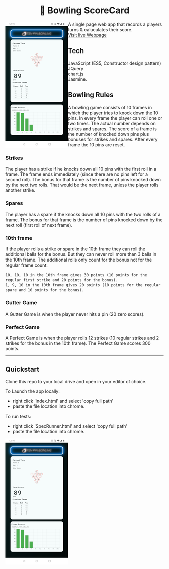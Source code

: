 <h1 align="center">🎳 Bowling ScoreCard</h1>

<img align="left" width="200" height="400" src="https://github.com/JoshDavies/bowling-challenge/blob/master/public/mobile-layout.jpg?raw=true">  

A single page web app that records a players turns & caluculates their score.   
[Visit live Webpage](https://joshdavies.github.io/bowling-challenge/)   
  
## Tech   
- JavaScript (ES5, Constructor design pattern)
- JQuery
- chart.js 
- Jasmine.  
  
    
     
     
     
     
     
## Bowling Rules
A bowling game consists of 10 frames in which the player tries to knock down the 10 pins. In every frame the player can roll one or two times. The actual number depends on strikes and spares. The score of a frame is the number of knocked down pins plus bonuses for strikes and spares. After every frame the 10 pins are reset.

### Strikes
The player has a strike if he knocks down all 10 pins with the first roll in a frame. The frame ends immediately (since there are no pins left for a second roll). The bonus for that frame is the number of pins knocked down by the next two rolls. That would be the next frame, unless the player rolls another strike.

### Spares
The player has a spare if the knocks down all 10 pins with the two rolls of a frame. The bonus for that frame is the number of pins knocked down by the next roll (first roll of next frame).

### 10th frame
If the player rolls a strike or spare in the 10th frame they can roll the additional balls for the bonus. But they can never roll more than 3 balls in the 10th frame. The additional rolls only count for the bonus not for the regular frame count.

    10, 10, 10 in the 10th frame gives 30 points (10 points for the regular first strike and 20 points for the bonus).
    1, 9, 10 in the 10th frame gives 20 points (10 points for the regular spare and 10 points for the bonus).

### Gutter Game
A Gutter Game is when the player never hits a pin (20 zero scores).

### Perfect Game
A Perfect Game is when the player rolls 12 strikes (10 regular strikes and 2 strikes for the bonus in the 10th frame). The Perfect Game scores 300 points.

---
## Quickstart
Clone this repo to your local drive and open in your editor of choice.  

To Launch the app locally:
- right click 'index.html' and select 'copy full path'
- paste the file location into chrome.  

To run tests:
- right click 'SpecRunner.html' and select 'copy full path'
- paste the  file location into chrome.

<img align="left" width="200" height="400" src="https://github.com/JoshDavies/bowling-challenge/blob/master/public/mobile-layout.jpg?raw=true">  
